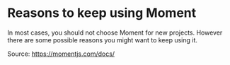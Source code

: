 # Reasons to keep using Moment

In most cases, you should not choose Moment for new projects. However there are some possible reasons you might want to keep using it.

Source: https://momentjs.com/docs/



